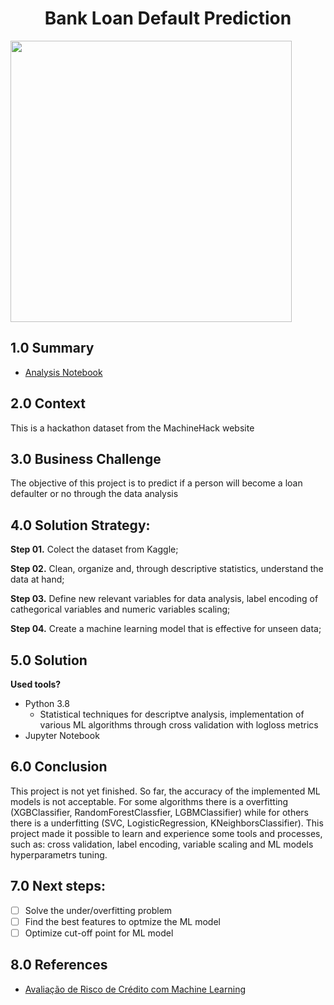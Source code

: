 <h1 align="center"> Bank Loan Default Prediction </h1> 
<img align="center"  height="450" width="450" src="https://media.istockphoto.com/vectors/default-vector-id1150806061?k=20&m=1150806061&s=612x612&w=0&h=qd1FbSpVAw2DoKDkwiRQf70qOVAlkmHuHm886r1K340=" >


## 1.0 Summary

- [Analysis Notebook](https://github.com/lhtreis/Bank_Loan_Default_Prediction_Hackathon/blob/main/Bank_Loan_Default.ipynb)

## 2.0 Context

<p> This is a hackathon dataset from the MachineHack website
 
## 3.0 Business Challenge

<p> The objective of this project is to predict if a person will become a loan defaulter or no through the data analysis 
  
## 4.0   Solution Strategy:

<b>Step 01.</b> Colect the dataset from Kaggle;

<b>Step 02.</b> Clean, organize and, through descriptive statistics, understand the data at hand;

<b>Step 03.</b> Define new relevant variables for data analysis, label encoding of cathegorical variables and numeric variables scaling;

<b>Step 04.</b> Create a machine learning model that is effective for unseen data;

## 5.0 Solution 

<b>Used tools?</b>
- Python 3.8
  - Statistical techniques for descriptve analysis, implementation of various ML algorithms through cross validation with logloss metrics 
- Jupyter Notebook
 

## 6.0 Conclusion

This project is not yet finished. So far, the accuracy of the implemented ML models is not acceptable. For some algorithms there is a overfitting (XGBClassifier, RandomForestClassfier, LGBMClassifier) while for others there is a underfitting (SVC, LogisticRegression, KNeighborsClassifier). 
This project made it possible to learn and experience some tools and processes, such as: cross validation, label encoding, variable scaling and ML models hyperparametrs tuning.

## 7.0 Next steps:

- [ ] Solve the under/overfitting problem
- [ ] Find the best features to optmize the ML model
- [ ] Optimize cut-off point for ML model
  
## 8.0  References

- [Avaliação de Risco de Crédito com Machine Learning](https://medium.com/data-hackers/avalia%C3%A7%C3%A3o-de-risco-de-cr%C3%A9dito-com-machine-learning-3b1dc4d29d5f) 

